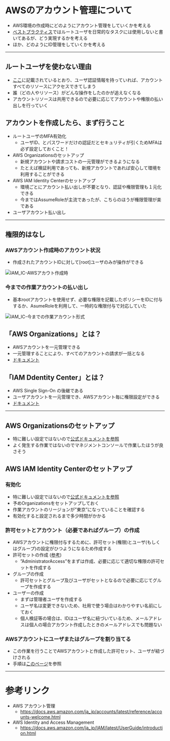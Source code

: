 # AWSのアカウント管理について
- AWS環境の作成時にどのようにアカウント管理をしていくかを考える
- [ベストプラクティス](https://docs.aws.amazon.com/ja_jp/IAM/latest/UserGuide/best-practices.html)ではルートユーザを日常的なタスクには使用しないと書いてあるが、どう実現するかを考える
- ほか、どのようにID管理をしていくかを考える

---
## ルートユーザを使わない理由
- [ここ](https://docs.aws.amazon.com/ja_jp/accounts/latest/reference/root-user.html)に記載されているとおり、ユーザ認証情報を持っていれば、アカウントすべてのリソースにアクセスできてしまう
- 誰（どの人やリソース）がどんな操作をしたのかが追えなくなる
- アカウントリソースは共用できるので必要に応じてアカウントや権限の払い出しを行っていく

## アカウントを作成したら、まず行うこと
- ルートユーザのMFA有効化
   - ユーザID、とパスワードだけの認証だとセキュリティが引くためMFAは必ず設定しておくこと！
- AWS Organizationsのセットアップ
   - 新規アカウントや請求コストの一元管理ができるようになる
   - たとえば検証利用であっても、新規アカウントであれば安心して環境を利用することができる
- AWS IAM Identity Centerのセットアップ
   - 環境ごとにアカウント払い出しが不要となり、認証や権限管理も１元化できる
   - 今まではAssumeRoleが主流であったが、こちらのほうが権限管理が楽である
- ユーザアカウント払い出し

---
## 権限的はなし
### AWSアカウント作成時のアカウント状況
- 作成されたアカウントIDに対して[root]ユーザのみが操作ができる

![IAM_IC-AWSアカウト作成時](https://user-images.githubusercontent.com/125415634/224245848-b9a60c9c-728d-4ce9-ae72-63396b92270a.png)

### 今までの作業アカウントの払い出し
- 基本rootアカウントを使用せず、必要な権限を記載したポリシーをIDに付与するか、AsumeRoleを利用して、一時的な権限付与で対応していた

![IAM_IC-今までの作業アカウント形式](https://user-images.githubusercontent.com/125415634/224246336-03c2fac5-74e3-42ca-986b-7ba9eb6c2046.png)

## 「AWS Organizations」とは？
- AWSアカウントを一元管理できる
- 一元管理することにより、すべてのアカウントの請求が一括となる
- [ドキュメント](https://docs.aws.amazon.com/ja_jp/organizations/latest/userguide/orgs_introduction.html)

## 「IAM Ddentity Center」とは？
- AWS Single Sign-On の後継である
- ユーザアカウントを一元管理でき、AWSアカウント毎に権限設定ができる
- [ドキュメント](https://docs.aws.amazon.com/ja_jp/singlesignon/latest/userguide/what-is.html)


---
## AWS Organizationsのセットアップ
- 特に難しい設定ではないので[公式ドキュメントを参照](https://docs.aws.amazon.com/ja_jp/organizations/latest/userguide/orgs_manage_org_create.html)
- よく発生する作業ではないのでマネジメントコンソールで作業したほうが良さそう

## AWS IAM Identity Centerのセットアップ
### 有効化
- 特に難しい設定ではないので[公式ドキュメントを参照](https://docs.aws.amazon.com/ja_jp/singlesignon/latest/userguide/get-started-enable-identity-center.html)
- 予めOrganizationsをセットアップしておく
- 作業アカウントのリージョンが”東京”になっていることを確認する
- 有効化すると設定されるまで多少時間がかかる
### 許可セットとアカウント（必要であればグループ）の作成
- AWSアカウントに権限付与するために、許可セット(権限)とユーザ(もしくはグループ)の設定がひつようになるため作成する
- 許可セットの作成 ([参考](https://docs.aws.amazon.com/ja_jp/singlesignon/latest/userguide/get-started-create-an-administrative-permission-set.html))
   - ”AdministratorAccess”をまずは作成、必要に応じて適切な権限の許可セットを作成する
- グループの作成
   - 許可セットとグループ及びユーザがセットとなるので必要に応じてグループを作成する
- ユーザーの作成
   - まずは管理者ユーザを作成する
   - ユーザ名は変更できないため、社用で使う場合はわかりやすい名前にしておく
   - 個人検証等の場合は、IDはユーザ名に紐づいているため、メールアドレスは個人の場合アカウント作成したときのメールアドレスでも問題ない
### AWSアカウントにユーザまたはグループを割り当てる
- この作業を行うことでAWSアカウントと作成した許可セット、ユーザが紐づけされる
- 手順は[このページ](https://docs.aws.amazon.com/ja_jp/singlesignon/latest/userguide/get-started-assign-account-access-admin-user.html)を参照


---
# 参考リンク
- AWS アカウント管理
  - https://docs.aws.amazon.com/ja_jp/accounts/latest/reference/accounts-welcome.html
- AWS Identity and Access Management
  - https://docs.aws.amazon.com/ja_jp/IAM/latest/UserGuide/introduction.html



